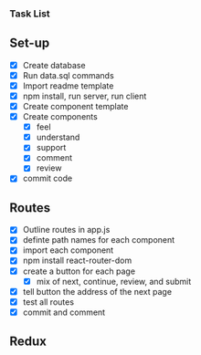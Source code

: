 ### Task List ###

## Set-up ##

- [x] Create database
- [x] Run data.sql commands
- [x] Import readme template
- [x] npm install, run server, run client
- [x] Create component template
- [x] Create components 
    - [x] feel
    - [x] understand
    - [x] support
    - [x] comment
    - [x] review
- [x] commit code

## Routes ##
- [x] Outline routes in app.js
- [x] definte path names for each component
- [x] import each component
- [x] npm install react-router-dom
- [x] create a button for each page
    - [x] mix of next, continue, review, and submit
- [x] tell button the address of the next page
- [x] test all routes
- [x] commit and comment

## Redux ##

